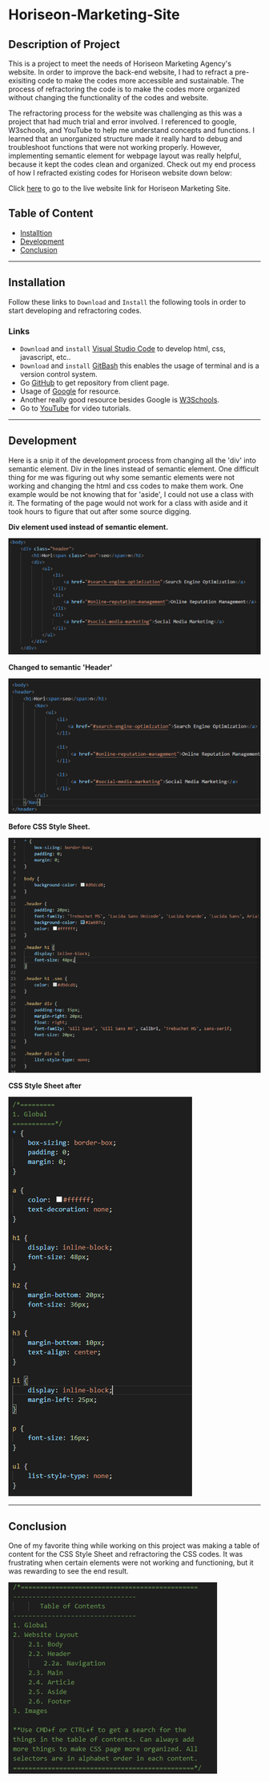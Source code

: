 # Horiseon-Marketing-Site

## Description of Project

This is a project to meet the needs of Horiseon Marketing Agency's website. In order to improve the back-end website, I had to refract a pre-exisiting code to make the codes more accessible and sustainable. The process of refractoring the code is to make the codes more organized without changing the functionality of the codes and website. 

The refractoring process for the website was challenging as this was a project that had much trial and error involved. I referenced to google, W3schools, and YouTube to help me understand concepts and functions. I learned that an unorganized structure made it really hard to debug and troubleshoot functions that were not working properly. However, implementing semantic element for webpage layout was really helpful, because it kept the codes clean and organized. Check out my end process of how I refracted existing codes for Horiseon website down below:

Click [here](https://baoxng.github.io/Horiseon-Marketing-Site/) to go to the live website link for Horiseon Marketing Site.

## Table of Content
* [Installtion](#installation)
* [Development](#development)
* [Conclusion](#Conclusion)

---
## Installation 

Follow these links to `Download` and `Install` the following tools in order to start developing and refractoring codes.

### Links
-  `Download` and `install` [Visual Studio Code](https://code.visualstudio.com/) to develop html, css, javascript, etc..
- `Download` and `install` [GitBash](https://git-scm.com/downloads) this enables the usage of terminal and is a version control system.
-  Go [GitHub](http://www.github.com) to get repository from client page.
-  Usage of [Google](http://www.google.com) for resource.
- Another really good resource besides Google is [W3Schools](https://www.w3schools.com/).
- Go to [YouTube](http://www.youtube.com) for video tutorials.

---
## Development
Here is a snip it of the development process from changing all the 'div' into semantic element. Div in the lines instead of semantic element. One difficult thing for me was figuring out why some semantic elements were not working and changing the html and css codes to make them work. One example would be not knowing that for 'aside', I could not use a class with it. The formating of the page would not work for a class with aside and it took hours to figure that out after some source digging. 

<b> Div element used instead of semantic element. </b>

![div-in-everyline.png](/images/div-in-everyline.PNG)

 <b>Changed to semantic 'Header' </b>

![semantic-element.png](/images/semantic-element.PNG)

<b> Before CSS Style Sheet. </b>

![css-before.png](/images/css-before.png)

<b>CSS Style Sheet after</b>

![css-after.png](/images/css-after.png)

---

## Conclusion

One of my favorite thing while working on this project was making a table of content for the CSS Style Sheet and refractoring the CSS codes. It was frustrating when certain elements were not working and functioning, but it was rewarding to see the end result.

![table-content-css.png](/images/table-content-css.png)






